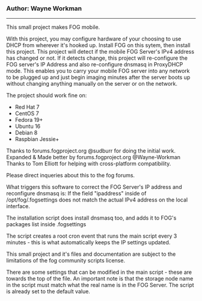 ### Author: Wayne Workman
---

This small project makes FOG mobile.

With this project, you may configure hardware of your choosing to use DHCP from wherever it's hooked up. Install FOG on this sytem, then install this project. This project will detect if the mobile FOG Server's IPv4 address has changed or not. If it detects change, this project will re-configure the FOG server's IP Address and also re-configure dnsmasq in ProxyDHCP mode. This enables you to carry your mobile FOG server into any network to be plugged up and just begin imaging minutes after the server boots up without changing anything manually on the server or on the network.


The project should work fine on:
* Red Hat 7 
* CentOS 7
* Fedora 19+
* Ubuntu 16
* Debian 8
* Raspbian Jessie+


Thanks to forums.fogproject.org @sudburr for doing the initial work.
Expanded & Made better by forums.fogproject.org @Wayne-Workman
Thanks to Tom Elliott for helping with cross-platform compatibility.

Please direct inqueries about this to the fog forums.


What triggers this software to correct the FOG Server's IP address and reconfigure dnsmasq is:
If the field "ipaddress" inside of /opt/fog/.fogsettings does not match the actual IPv4 address on the local interface.

The installation script does install dnsmasq too, and adds it to FOG's packages list inside .fogsettings

The script creates a root cron event that runs the main script every 3 minutes - this is what automatically keeps the IP settings updated.

This small project and it's files and documentation are subject to the limitations of the fog community scripts license.

There are some settings that can be modified in the main script - these are towards the top of the file. An important note is that the storage node name in the script must match what the real name is in the FOG Server. The script is already set to the default value.

